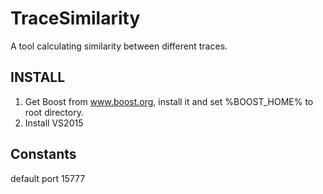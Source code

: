 # TraceSimilarity
A tool calculating similarity between different traces.

## INSTALL
1. Get Boost from www.boost.org, install it and set %BOOST_HOME% to root directory.
2. Install VS2015

## Constants
default port 15777